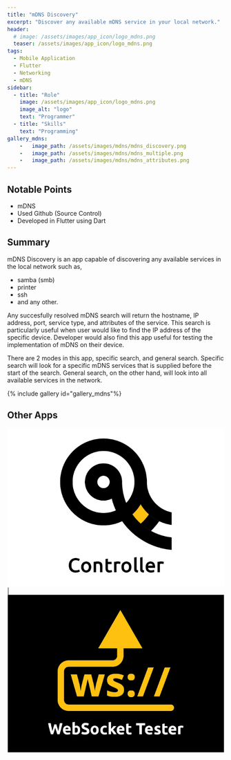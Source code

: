 ```yaml
---
title: "mDNS Discovery"
excerpt: "Discover any available mDNS service in your local network."
header:
  # image: /assets/images/app_icon/logo_mdns.png
  teaser: /assets/images/app_icon/logo_mdns.png
tags:
  - Mobile Application
  - Flutter
  - Networking
  - mDNS
sidebar:
  - title: "Role"
    image: /assets/images/app_icon/logo_mdns.png
    image_alt: "logo"
    text: "Programmer"
  - title: "Skills"
    text: "Programming"
gallery_mdns:
    -   image_path: /assets/images/mdns/mdns_discovery.png
    -   image_path: /assets/images/mdns/mdns_multiple.png
    -   image_path: /assets/images/mdns/mdns_attributes.png
---
```


## Notable Points

+ mDNS
+ Used Github (Source Control)
+ Developed in Flutter using Dart

## Summary

mDNS Discovery is an app capable of discovering any available services in the local network such as,

+ samba (smb)
+ printer
+ ssh
+ and any other.

Any succesfully resolved mDNS search will return the hostname, IP address, port, service type, and attributes of the service. This search is particularly useful when user would like to find the IP address of the specific device. Developer would also find this app useful for testing the implementation of mDNS on their device.

There are 2 modes in this app, specific search, and general search. Specific search will look for a specific mDNS services that is supplied before the start of the search. General search, on the other hand, will look into all available services in the network.

{% include gallery id="gallery_mdns"%}

## Other Apps

[![alt-text-1](/assets/images/app_icon/logo_controller.png)](/portfolio/controller) | [![alt-text-2](/assets/images/app_icon/logo_websocket.png)](/portfolio/websocket)
